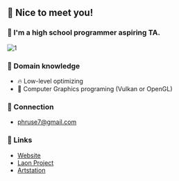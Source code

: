 ## 👋 Nice to meet you!
### 🥳 I'm a high school programmer aspiring TA.
<img src="https://i.ibb.co/wsjZG0D/image.png" alt="1" border="0">

### 📌 Domain knowledge
- 🔥 Low-level optimizing
- 🎨 Computer Graphics programing (Vulkan or OpenGL)

### 🤝 Connection
- phruse7@gmail.com

### 🔗 Links
- [Website](https://phruse.com)
- [Laon Project](https://laon.io)
- [Artstation](https://www.artstation.com/phruse)
